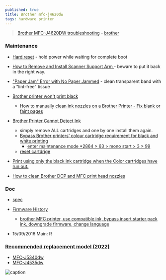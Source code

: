```yaml
---
published: true
title: Brother mfc-j4620dw
tags: hardware printer
---
```

> [Brother MFC-J4620DW troubleshooting](https://www.youtube.com/watch?v=tKy26kc9Yok&list=PLKBTzxCdZKlww8MPmVerFh8MvwKsN3VVt&index=5) - [brother](https://support.brother.com/g/b/producttop.aspx?c=fr&lang=fr&prod=mfcj4620dw_us_eu_as)


### Maintenance

- [Hard reset](https://www.youtube.com/watch?v=PlWQ1ipbr8g&list=PLKBTzxCdZKlww8MPmVerFh8MvwKsN3VVt&index=12)  - hold power while waiting for complete boot

- [How to Remove and Install Scanner Support Arm ](https://www.youtube.com/watch?v=tKy26kc9Yok&list=PLKBTzxCdZKlww8MPmVerFh8MvwKsN3VVt&index=5) - beware to put it back in the right way.

- [ "Paper Jam" Error with No Paper Jammed](https://www.youtube.com/watch?v=SqWNFVIR6JA) - clean transparent band with a "lint-free" tissue

- [Brother printer won't print black](https://www.inkhub.com.au/ink/brother-printer-wont-print-black)
	- [How to manually clean ink nozzles on a Brother Printer - Fix blank or faint pages](https://www.youtube.com/watch?v=OJPhSb2mrqg&list=PLKBTzxCdZKlww8MPmVerFh8MvwKsN3VVt&index=13)
- [Brother Printer Cannot Detect Ink](https://www.inkhub.com.au/ink/brother-printer-cannot-detect-ink)
	- simply remove ALL cartridges and one by one install them again.
    - [Bypass Brother printers’ colour cartridge requirement for black and white printing](https://www.theblog.ca/brother-printer-colour-requirement)
    	- [enter maintenance mode *2864 > 63 > mono start > 3 > 99](https://www.reddit.com/r/printers/comments/pp1314/brother_mfc_printer_use_compatible_ink_bypass/)
    - [reset cartdrige](https://cash4toners.com/how-to-reset-ink-cartridge/)
- [Print using only the black ink cartridge when the Color cartridges have run out.](https://support.brother.com/g/b/faqend.aspx?c=as_ot&lang=en&prod=dcpj315w_eu_as&faqid=faq00002461_001)


- [How to clean Brother DCP and MFC print head nozzles](https://www.youtube.com/watch?v=gQZ3ex0bwwc)

### Doc

- [spec](https://support.brother.com/g/b/spec.aspx?c=fr&lang=fr&prod=mfcj4620dw_us_eu_as)
- [Firmware History](https://support.brother.com/g/b/downloadend.aspx?c=fr&lang=fr&prod=mfcj4620dw_us_eu_as&os=10013&dlid=dlf004715_000&flang=11&type3=375)	
	- [brother MFC printer, use compatible ink, bypass insert starter pack ink, downgrade firmware, change language](https://www.reddit.com/r/printers/comments/pp1314/brother_mfc_printer_use_compatible_ink_bypass/)

- 15/09/2016 Main: R

### [Recommended replacement model (2022)](https://www.brother-usa.com/-/media/ask-the-pm/printer-scanner-fax-replacement-model-guide.pdf)

- [MFC-J5340dw](https://www.brother-usa.com/products/mfcj5340dw) 
- [MFC-J4535dw](https://www.brother-usa.com/products/mfcj4535dw)


![caption](https://external-content.duckduckgo.com/iu/?u=https%3A%2F%2Ftse1.mm.bing.net%2Fth%3Fid%3DOIP.pJkACbsmiXWVbwHMnPl8bwHaFj%26pid%3DApi&f=1)

